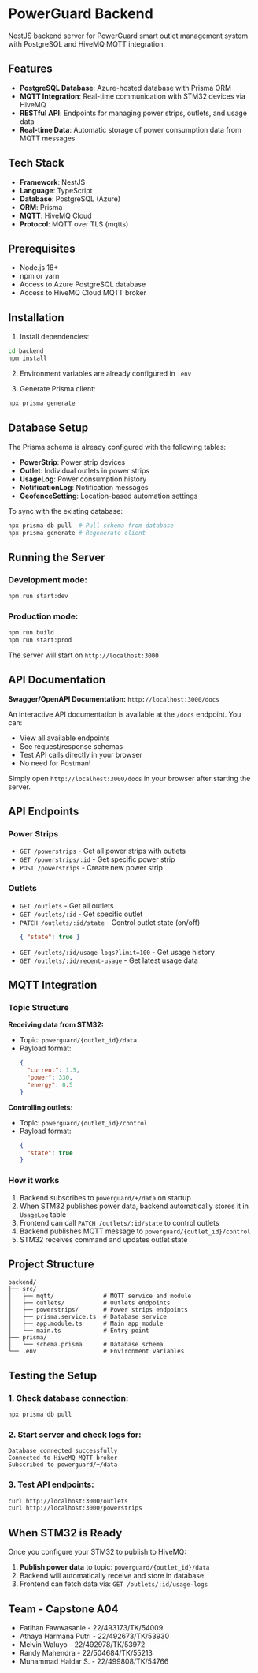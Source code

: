 # PowerGuard Backend

NestJS backend server for PowerGuard smart outlet management system with PostgreSQL and HiveMQ MQTT integration.

## Features

- **PostgreSQL Database**: Azure-hosted database with Prisma ORM
- **MQTT Integration**: Real-time communication with STM32 devices via HiveMQ
- **RESTful API**: Endpoints for managing power strips, outlets, and usage data
- **Real-time Data**: Automatic storage of power consumption data from MQTT messages

## Tech Stack

- **Framework**: NestJS
- **Language**: TypeScript
- **Database**: PostgreSQL (Azure)
- **ORM**: Prisma
- **MQTT**: HiveMQ Cloud
- **Protocol**: MQTT over TLS (mqtts)

## Prerequisites

- Node.js 18+
- npm or yarn
- Access to Azure PostgreSQL database
- Access to HiveMQ Cloud MQTT broker

## Installation

1. Install dependencies:
```bash
cd backend
npm install
```

2. Environment variables are already configured in `.env`

3. Generate Prisma client:
```bash
npx prisma generate
```

## Database Setup

The Prisma schema is already configured with the following tables:
- **PowerStrip**: Power strip devices
- **Outlet**: Individual outlets in power strips
- **UsageLog**: Power consumption history
- **NotificationLog**: Notification messages
- **GeofenceSetting**: Location-based automation settings

To sync with the existing database:
```bash
npx prisma db pull  # Pull schema from database
npx prisma generate # Regenerate client
```

## Running the Server

### Development mode:
```bash
npm run start:dev
```

### Production mode:
```bash
npm run build
npm run start:prod
```

The server will start on `http://localhost:3000`

## API Documentation

**Swagger/OpenAPI Documentation:** `http://localhost:3000/docs`

An interactive API documentation is available at the `/docs` endpoint. You can:
- View all available endpoints
- See request/response schemas
- Test API calls directly in your browser
- No need for Postman!

Simply open `http://localhost:3000/docs` in your browser after starting the server.

## API Endpoints

### Power Strips

- `GET /powerstrips` - Get all power strips with outlets
- `GET /powerstrips/:id` - Get specific power strip
- `POST /powerstrips` - Create new power strip

### Outlets

- `GET /outlets` - Get all outlets
- `GET /outlets/:id` - Get specific outlet
- `PATCH /outlets/:id/state` - Control outlet state (on/off)
  ```json
  { "state": true }
  ```
- `GET /outlets/:id/usage-logs?limit=100` - Get usage history
- `GET /outlets/:id/recent-usage` - Get latest usage data

## MQTT Integration

### Topic Structure

**Receiving data from STM32:**
- Topic: `powerguard/{outlet_id}/data`
- Payload format:
  ```json
  {
    "current": 1.5,
    "power": 330,
    "energy": 0.5
  }
  ```

**Controlling outlets:**
- Topic: `powerguard/{outlet_id}/control`
- Payload format:
  ```json
  {
    "state": true
  }
  ```

### How it works

1. Backend subscribes to `powerguard/+/data` on startup
2. When STM32 publishes power data, backend automatically stores it in `UsageLog` table
3. Frontend can call `PATCH /outlets/:id/state` to control outlets
4. Backend publishes MQTT message to `powerguard/{outlet_id}/control`
5. STM32 receives command and updates outlet state

## Project Structure

```
backend/
├── src/
│   ├── mqtt/              # MQTT service and module
│   ├── outlets/           # Outlets endpoints
│   ├── powerstrips/       # Power strips endpoints
│   ├── prisma.service.ts  # Database service
│   ├── app.module.ts      # Main app module
│   └── main.ts            # Entry point
├── prisma/
│   └── schema.prisma      # Database schema
└── .env                   # Environment variables
```

## Testing the Setup

### 1. Check database connection:
```bash
npx prisma db pull
```

### 2. Start server and check logs for:
```
Database connected successfully
Connected to HiveMQ MQTT broker
Subscribed to powerguard/+/data
```

### 3. Test API endpoints:
```bash
curl http://localhost:3000/outlets
curl http://localhost:3000/powerstrips
```

## When STM32 is Ready

Once you configure your STM32 to publish to HiveMQ:

1. **Publish power data** to topic: `powerguard/{outlet_id}/data`
2. Backend will automatically receive and store in database
3. Frontend can fetch data via: `GET /outlets/:id/usage-logs`

## Team - Capstone A04

- Fatihan Fawwasanie - 22/493173/TK/54009
- Athaya Harmana Putri - 22/492673/TK/53930
- Melvin Waluyo - 22/492978/TK/53972
- Randy Mahendra - 22/504684/TK/55213
- Muhammad Haidar S. - 22/499808/TK/54766
